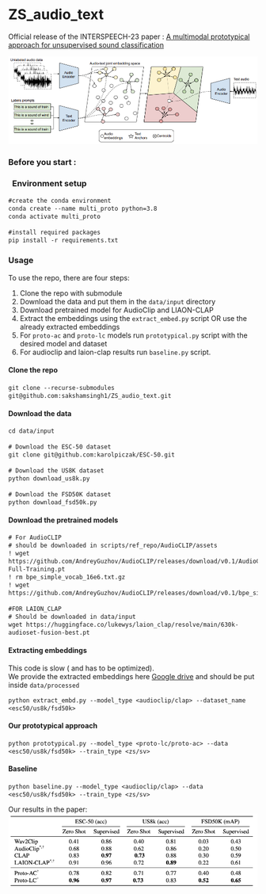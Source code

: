 # ZS_audio_text
Official release of the INTERSPEECH-23 paper : [A multimodal prototypical approach for unsupervised sound classification](https://arxiv.org/pdf/2306.12300.pdf)

![alt text](imgs/approach.png "Title")

### Before you start :
### &nbsp; Environment setup
```
#create the conda environment
conda create --name multi_proto python=3.8
conda activate multi_proto

#install required packages 
pip install -r requirements.txt
```

### Usage
To use the repo, there are four steps:
1. Clone the repo with submodule
2. Download the data and put them in the `data/input` directory
3. Download pretrained model for AudioClip and LIAON-CLAP
4. Extract the embeddings using the `extract_embed.py` script
OR use the already extracted embeddings
5. For `proto-ac` and `proto-lc` models run `prototypical.py` script with the desired model and dataset
6. For audioclip and laion-clap results run `baseline.py` script.

#### Clone the repo
```
git clone --recurse-submodules git@github.com:sakshamsingh1/ZS_audio_text.git
```

#### Download the data
```
cd data/input

# Download the ESC-50 dataset
git clone git@github.com:karolpiczak/ESC-50.git

# Download the US8K dataset
python download_us8k.py

# Download the FSD50K dataset
python download_fsd50k.py
```

#### Download the pretrained models
```
# For AudioCLIP
# should be downloaded in scripts/ref_repo/AudioCLIP/assets
! wget https://github.com/AndreyGuzhov/AudioCLIP/releases/download/v0.1/AudioCLIP-Full-Training.pt
! rm bpe_simple_vocab_16e6.txt.gz
! wget https://github.com/AndreyGuzhov/AudioCLIP/releases/download/v0.1/bpe_simple_vocab_16e6.txt.gz 

#FOR LAION_CLAP
# Should be downloaded in data/input
wget https://huggingface.co/lukewys/laion_clap/resolve/main/630k-audioset-fusion-best.pt 
```

#### Extracting embeddings
This code is slow ( and has to be optimized). \
We provide the extracted embeddings here [Google drive](https://drive.google.com/drive/folders/16NHruWbryJdkpRF2jYNopwJiQUg-sgmK?usp=sharing) and should be put inside `data/processed`
```
python extract_embd.py --model_type <audioclip/clap> --dataset_name <esc50/us8k/fsd50k>
```

#### Our prototypical approach
```
python prototypical.py --model_type <proto-lc/proto-ac> --data <esc50/us8k/fsd50k> --train_type <zs/sv>
```

#### Baseline 
```
python baseline.py --model_type <audioclip/clap> --data <esc50/us8k/fsd50k> --train_type <zs/sv>
```

Our results in the paper:
![alt text](imgs/results.png "Title")